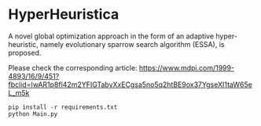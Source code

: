 # HyperHeuristica
A novel global optimization approach in the form of an adaptive hyper-heuristic, namely evolutionary sparrow search algorithm (ESSA),
is proposed.

Please check the corresponding article: https://www.mdpi.com/1999-4893/16/9/451?fbclid=IwAR1p8fl42m2YFIGTabyXxECgsa5no5q2htBE9ox37YgseXI1taW65eL_m5k

```shell
pip install -r requirements.txt
python Main.py
```
